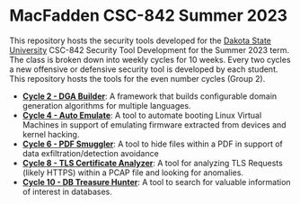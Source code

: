 # MacFadden CSC-842 Summer 2023
This repository hosts the security tools developed for the [Dakota State University](https://dsu.edu) CSC-842 Security Tool Development for the Summer 2023 term.  The class is broken down into weekly cycles for 10 weeks.  Every two cycles a new offensive or defensive security tool is developed by each student.  This repository hosts the tools for the even number cycles (Group 2).

* **[Cycle 2 - DGA Builder](./cycle-2)**: A framework that builds configurable domain generation algorithms for multiple languages.
* **[Cycle 4 - Auto Emulate](./cycle-4)**: A tool to automate booting Linux Virtual Machines in support of emulating firmware extracted from devices and kernel hacking.
* **[Cycle 6 - PDF Smuggler](./cycle-6)**: A tool to hide files within a PDF in support of data exfiltration/detection avoidance
* **[Cycle 8 - TLS Certificate Analyzer](./cycle-8)**: A tool for analyzing TLS Requests (likely HTTPS) within a PCAP file and looking for anomalies.
* **[Cycle 10 - DB Treasure Hunter](./cycle-10)**: A tool to search for valuable information of interest in databases.
